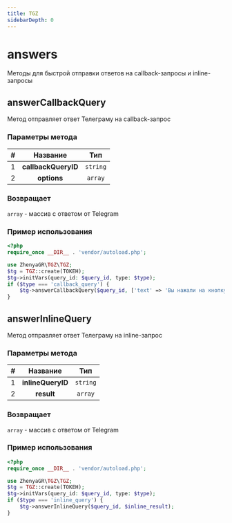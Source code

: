 ```yaml
---
title: TGZ
sidebarDepth: 0
---
```


# answers
Методы для быстрой отправки ответов на callback-запросы и inline-запросы

## answerCallbackQuery
Метод отправляет ответ Телеграму на callback-запрос

### Параметры метода
| # |      Название       |   Тип    |
|:-:|:-------------------:|:--------:|
| 1 | **callbackQueryID** | `string` |
| 2 |     **options**     | `array`  |

### Возвращает
`array` - массив с ответом от Telegram

### Пример использования
```php
<?php
require_once __DIR__ . 'vendor/autoload.php';

use ZhenyaGR\TGZ\TGZ;
$tg = TGZ::create(ТОКЕН);
$tg->initVars(query_id: $query_id, type: $type);
if ($type === 'callback_query') {
    $tg->answerCallbackQuery($query_id, ['text' => 'Вы нажали на кнопку']);
}
```

## answerInlineQuery
Метод отправляет ответ Телеграму на inline-запрос

### Параметры метода
| # |     Название      |   Тип    |
|:-:|:-----------------:|:--------:|
| 1 | **inlineQueryID** | `string` |
| 2 |    **result**     | `array`  |

### Возвращает
`array` - массив с ответом от Telegram

### Пример использования
```php
<?php
require_once __DIR__ . 'vendor/autoload.php';

use ZhenyaGR\TGZ\TGZ;
$tg = TGZ::create(ТОКЕН);
$tg->initVars(query_id: $query_id, type: $type);
if ($type === 'inline_query') {
    $tg->answerInlineQuery($query_id, $inline_result);
}
```
